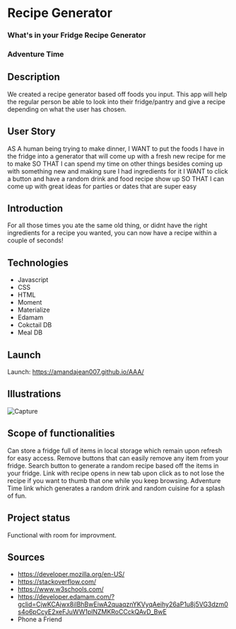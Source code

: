 # Recipe Generator
### What's in your Fridge Recipe Generator
### Adventure Time

## Description 
We created a recipe generator based off foods you input. This app will help the regular person be able to look into their fridge/pantry and give a recipe depending on what the user has chosen. 

## User Story
AS A human being trying to make dinner,
I WANT to put the foods I have in the fridge into a generator that will come up with a fresh new recipe for me to make
SO THAT I can spend my time on other things besides coming up with something new and making sure I had ingredients for it
I WANT to click a button and have a random drink and food recipe show up
SO THAT I can come up with great ideas for parties or dates that are super easy

## Introduction
For all those times you ate the same old thing, or didnt have the right ingredients for a recipe you wanted, you can now have a recipe within a couple of seconds! 

## Technologies
- Javascript
- CSS
- HTML
- Moment
- Materialize
- Edamam
- Cokctail DB
- Meal DB

## Launch
Launch: https://amandajean007.github.io/AAA/

## Illustrations
![Capture](https://user-images.githubusercontent.com/85036414/128958073-03d25d41-037b-4ca2-800a-c42d60e8b499.PNG)

## Scope of functionalities 
Can store a fridge full of items in local storage which remain upon refresh for easy access.
Remove buttons that can easily remove any item from your fridge.
Search button to generate a random recipe based off the items in your fridge.
Link with recipe opens in new tab upon click as to not lose the recipe if you want to thumb that one while you keep browsing.
Adventure Time link which generates a random drink and random cuisine for a splash of fun.

## Project status 
Functional with room for improvment.

## Sources
- https://developer.mozilla.org/en-US/
- https://stackoverflow.com/
- https://www.w3schools.com/
- https://developer.edamam.com/?gclid=CjwKCAjwx8iIBhBwEiwA2quaqznYKVyqAeihy26aP1u8j5VG3dzm0s4o6pCcyE2xeFJuWW1plNZMKRoCCckQAvD_BwE
- Phone a Friend
